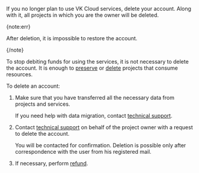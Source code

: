 If you no longer plan to use VK Cloud services, delete your account. Along with it, all projects in which you are the owner will be deleted.

{note:err}

After deletion, it is impossible to restore the account.

{/note}

To stop debiting funds for using the services, it is not necessary to delete the account. It is enough to [preserve](/en/tools-for-using-services/account/instructions/project-settings/manage#project_conservation) or [delete](/en/tools-for-using-services/account/instructions/project-settings/manage#deleting_a_project) projects that consume resources.

To delete an account:

1. Make sure that you have transferred all the necessary data from projects and services.

    If you need help with data migration, contact [technical support](mailto:support@mcs.mail.ru).

1. Contact [technical support](mailto:support@mcs.mail.ru) on behalf of the project owner with a request to delete the account.

    You will be contacted for confirmation. Deletion is possible only after correspondence with the user from his registered mail.

1. If necessary, perform [refund](/en/intro/billing/instructions/refund).

